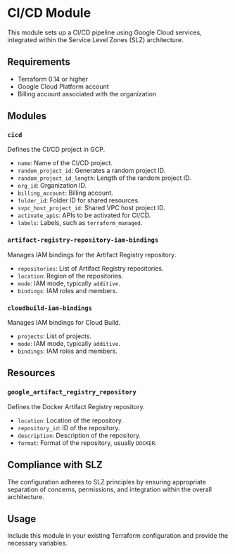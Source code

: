# CI/CD Module

This module sets up a CI/CD pipeline using Google Cloud services, integrated within the Service Level Zones (SLZ) architecture.

## Requirements

- Terraform 0.14 or higher
- Google Cloud Platform account
- Billing account associated with the organization

## Modules

### `cicd`

Defines the CI/CD project in GCP.

- `name`: Name of the CI/CD project.
- `random_project_id`: Generates a random project ID.
- `random_project_id_length`: Length of the random project ID.
- `org_id`: Organization ID.
- `billing_account`: Billing account.
- `folder_id`: Folder ID for shared resources.
- `svpc_host_project_id`: Shared VPC host project ID.
- `activate_apis`: APIs to be activated for CI/CD.
- `labels`: Labels, such as `terraform_managed`.

### `artifact-registry-repository-iam-bindings`

Manages IAM bindings for the Artifact Registry repository.

- `repositories`: List of Artifact Registry repositories.
- `location`: Region of the repositories.
- `mode`: IAM mode, typically `additive`.
- `bindings`: IAM roles and members.

### `cloudbuild-iam-bindings`

Manages IAM bindings for Cloud Build.

- `projects`: List of projects.
- `mode`: IAM mode, typically `additive`.
- `bindings`: IAM roles and members.

## Resources

### `google_artifact_registry_repository`

Defines the Docker Artifact Registry repository.

- `location`: Location of the repository.
- `repository_id`: ID of the repository.
- `description`: Description of the repository.
- `format`: Format of the repository, usually `DOCKER`.

## Compliance with SLZ

The configuration adheres to SLZ principles by ensuring appropriate separation of concerns, permissions, and integration within the overall architecture.

## Usage

Include this module in your existing Terraform configuration and provide the necessary variables.
